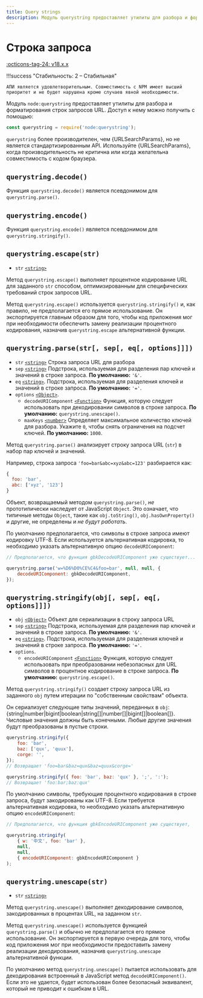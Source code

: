 ```yaml
---
title: Query strings
description: Модуль querystring предоставляет утилиты для разбора и форматирования строк запросов URL
---
```


# Строка запроса

[:octicons-tag-24: v18.x.x](https://nodejs.org/docs/latest-v18.x/api/querystring.html)

!!!success "Стабильность: 2 – Стабильная"

    АПИ является удовлетворительным. Совместимость с NPM имеет высший приоритет и не будет нарушена кроме случаев явной необходимости.

Модуль `node:querystring` предоставляет утилиты для разбора и форматирования строк запросов URL. Доступ к нему можно получить с помощью:

```js
const querystring = require('node:querystring');
```

`querystring` более производителен, чем {URLSearchParams}, но не является стандартизированным API. Используйте {URLSearchParams}, когда производительность не критична или когда желательна совместимость с кодом браузера.

## `querystring.decode()`

Функция `querystring.decode()` является псевдонимом для `querystring.parse()`.

## `querystring.encode()`

Функция `querystring.encode()` является псевдонимом для `querystring.stringify()`.

## `querystring.escape(str)`

-   `str` [`<string>`](https://developer.mozilla.org/docs/Web/JavaScript/Data_structures#String_type)

Метод `querystring.escape()` выполняет процентное кодирование URL для заданного `str` способом, оптимизированным для специфических требований строк запросов URL.

Метод `querystring.escape()` используется `querystring.stringify()` и, как правило, не предполагается его прямое использование. Он экспортируется главным образом для того, чтобы код приложения мог при необходимости обеспечить замену реализации процентного кодирования, назначив `querystring.escape` альтернативной функции.

## `querystring.parse(str[, sep[, eq[, options]]])`

-   `str` [`<string>`](https://developer.mozilla.org/docs/Web/JavaScript/Data_structures#String_type) Строка запроса URL для разбора
-   `sep` [`<string>`](https://developer.mozilla.org/docs/Web/JavaScript/Data_structures#String_type) Подстрока, используемая для разделения пар ключей и значений в строке запроса. **По умолчанию:** `'&'`.
-   `eq` [`<string>`](https://developer.mozilla.org/docs/Web/JavaScript/Data_structures#String_type). Подстрока, используемая для разделения ключей и значений в строке запроса. **По умолчанию:** `'='`.
-   `options` [`<Object>`](https://developer.mozilla.org/docs/Web/JavaScript/Reference/Global_Objects/Object).
    -   `decodeURIComponent` [`<Function>`](https://developer.mozilla.org/docs/Web/JavaScript/Reference/Global_Objects/Function) Функция, которую следует использовать при декодировании символов в строке запроса. **По умолчанию:** `querystring.unescape()`.
    -   `maxKeys` [`<number>`](https://developer.mozilla.org/docs/Web/JavaScript/Data_structures#Number_type) Определяет максимальное количество ключей для разбора. Укажите `0`, чтобы снять ограничения на подсчет ключей. **По умолчанию:** `1000`.

Метод `querystring.parse()` анализирует строку запроса URL (`str`) в набор пар ключей и значений.

Например, строка запроса `'foo=bar&abc=xyz&abc=123'` разбирается как:

```js
{
  foo: 'bar',
  abc: ['xyz', '123']
}
```

Объект, возвращаемый методом `querystring.parse()`, _не_ прототипически наследует от JavaScript `Object`. Это означает, что типичные методы `Object`, такие как `obj.toString()`, `obj.hasOwnProperty()` и другие, не определены и _не будут работать_.

По умолчанию предполагается, что символы в строке запроса имеют кодировку UTF-8. Если используется альтернативная кодировка, то необходимо указать альтернативную опцию `decodeURIComponent`:

```js
// Предполагается, что функция gbkDecodeURIComponent уже существует...

querystring.parse('w=%D6%D0%CE%C4&foo=bar', null, null, {
    decodeURIComponent: gbkDecodeURIComponent,
});
```

## `querystring.stringify(obj[, sep[, eq[, options]]])`

-   `obj` [`<Object>`](https://developer.mozilla.org/docs/Web/JavaScript/Reference/Global_Objects/Object) Объект для сериализации в строку запроса URL
-   `sep` [`<string>`](https://developer.mozilla.org/docs/Web/JavaScript/Data_structures#String_type) Подстрока, используемая для разделения пар ключей и значений в строке запроса. **По умолчанию:** `'&'`.
-   `eq` [`<string>`](https://developer.mozilla.org/docs/Web/JavaScript/Data_structures#String_type). Подстрока, используемая для разделения ключей и значений в строке запроса. **По умолчанию:** `'='`.
-   `options`.
    -   `encodeURIComponent` [`<Function>`](https://developer.mozilla.org/docs/Web/JavaScript/Reference/Global_Objects/Function) Функция, которую следует использовать при преобразовании небезопасных для URL символов в процентное кодирование в строке запроса. **По умолчанию:** `querystring.escape()`.

Метод `querystring.stringify()` создает строку запроса URL из заданного `obj` путем итерации по "собственным свойствам" объекта.

Он сериализует следующие типы значений, переданных в `obj`: {string|number|bigint|boolean|string\[\]|number\[\]|bigint\[\]|boolean\[\]}. Числовые значения должны быть конечными. Любые другие значения будут преобразованы в пустые строки.

```js
querystring.stringify({
    foo: 'bar',
    baz: ['qux', 'quux'],
    corge: '',
});
// Возвращает 'foo=bar&baz=qux&baz=quux&corge='

querystring.stringify({ foo: 'bar', baz: 'qux' }, ';', ':');
// Возвращает 'foo:bar;baz:qux'
```

По умолчанию символы, требующие процентного кодирования в строке запроса, будут закодированы как UTF-8. Если требуется альтернативная кодировка, то необходимо указать альтернативную опцию `encodeURIComponent`:

```js
// Предполагается, что функция gbkEncodeURIComponent уже существует,

querystring.stringify(
    { w: '中文', foo: 'bar' },
    null,
    null,
    { encodeURIComponent: gbkEncodeURIComponent }
);
```

## `querystring.unescape(str)`

-   `str` [`<string>`](https://developer.mozilla.org/docs/Web/JavaScript/Data_structures#String_type)

Метод `querystring.unescape()` выполняет декодирование символов, закодированных в процентах URL, на заданном `str`.

Метод `querystring.unescape()` используется функцией `querystring.parse()` и обычно не предполагается его прямое использование. Он экспортируется в первую очередь для того, чтобы код приложения мог при необходимости предоставить замену реализации декодирования, назначив `querystring.unescape` альтернативной функции.

По умолчанию метод `querystring.unescape()` пытается использовать для декодирования встроенный в JavaScript метод `decodeURIComponent()`. Если это не удается, будет использован более безопасный эквивалент, который не приводит к ошибкам в URL.

